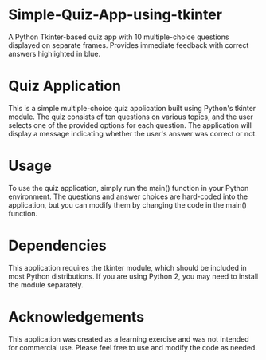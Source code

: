 # Simple-Quiz-App-using-tkinter
A Python Tkinter-based quiz app with 10 multiple-choice questions displayed on separate frames. Provides immediate feedback with correct answers highlighted in blue.

# Quiz Application
This is a simple multiple-choice quiz application built using Python's tkinter module. The quiz consists of ten questions on various topics, and the user selects one of the provided options for each question. The application will display a message indicating whether the user's answer was correct or not.

# Usage
To use the quiz application, simply run the main() function in your Python environment. The questions and answer choices are hard-coded into the application, but you can modify them by changing the code in the main() function.

# Dependencies
This application requires the tkinter module, which should be included in most Python distributions. If you are using Python 2, you may need to install the module separately.

# Acknowledgements
This application was created as a learning exercise and was not intended for commercial use. Please feel free to use and modify the code as needed.
